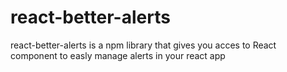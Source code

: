 # react-better-alerts
react-better-alerts is a npm library that gives you acces to React component to easly manage alerts in your react app
